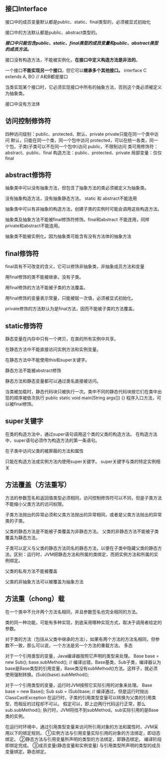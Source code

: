 ## 接口Interface

接口中的成员变量默认都是public、static、final类型的，必须被显式初始化

接口中的方法默认都是public、abstract类型的。

***接口中只能包含public、static、final类型的成员变量和public、abstract类型的成员方法。***

接口没有构造方法，不能被实例化，**在接口中定义构造方法是非法的**。

一个接口**不能实现另一个接口**，但它可以**继承多个其他接口。**
interface C extends A, B{} // A和B都是接口

当类实现某个接口时，它必须实现接口中所有的抽象方法，否则这个类必须被定义为抽象类。

接口中没有方法体

## 访问控制修饰符


四种访问级别：public、protected、默认、private
private只能在同一个类中访问
默认，只能在同一个类，同一个包中访问
protected，可以在统一各类，同一个包，子类(子类可以不在同一个包中)访问
public，不限制访问
类可用修饰符： abstract、public、final
构造方法：public、protected、private
局部变量：仅仅final

## abstract修饰符

抽象类中可以没有抽象方法，但包含了抽象方法的类必须被定义为抽象类。

没有抽象构造方法，没有抽象静态方法。 static 和 abstract不能连用

抽象类中可以有非抽象的构造方法，创建子类的实例时可能会调用这些构造方法。

抽象类及抽象方法不能被final修饰符修饰。final和abstract 不能连用，同样private和abstract不能连用。

抽象类不能被实例化。因为抽象类可能含有没有方法体的抽象方法


## final修饰符

final具有不可改变的含义，它可以修饰非抽象类，非抽象成员方法和变量

用final修饰的类不能被继承，没有子类。

用final修饰的方法不能被子类的方法覆盖。

用final修饰的变量表示常量，只能被赋一次值，必须被显式初始化。

private修饰的方法默认为是final方法，因而不能被子类的方法覆盖。


## static修饰符

静态变量在内存中只有一个拷贝，在类的所有实例中共享。

在静态方法中不能直接访问实例方法和实例变量。

在静态方法中不能使用this和super关键字。

静态方法不能被abstract修饰

静态方法和静态变量都可以通过类名直接被访问。

当类被加载时，静态代码块只被执行一次。类中不同的静态代码块按它们在类中出现的顺序被依次执行
public static void main(String args[]) {} 程序入口方法，可以被final修饰。


## super关键字

在类的构造方法中，通过super语句调用这个类的父类的构造方法。
在构造方法中，super语句必须作为构造方法的第一条语句。

在子类中访问父类的被屏蔽的方法和属性

只能在构造方法或实例方法内使用super关键字。 super关键字与类的特定实例相关


## 方法覆盖（方法重写）

方法的参数签名和返回值类型必须相同，访问控制修饰符可以不同，但是子类方法不能缩小父类方法的访问权限。

子类方法抛出的异常必须和父类方法抛出的异常相同，或者是父类方法抛出的异常类的子类。

父类的静态方法是不能被子类覆盖为非静态方法。
父类的非静态方法不能被子类覆盖为静态方法。

子类可以定义与父类的静态方法同名的静态方法，以便在子类中隐藏父类的静态方法。区别：运行时，JVM把静态方法和所属的类绑定，而把实例方法和所属的实例绑定。

父类的私有方法不能被覆盖

父类的非抽象方法可以被覆盖为抽象方法


## 方法重（chong）载

在一个类中不允许两个方法名相同，并且参数签名也完全相同的方法。

类的同一种功能，可能有多种实现，到底采用哪种实现方式，取决于调用者给定的参数。

对于类的方法（包括从父类中继承的方法），如果有两个方法的方法名相同，但参数不一致，那么可以说，一个方法是另一个方法的重载方法。
多态

对于一个引用类型的变量，Java编译器按照它声明的类型来处理。
Base base = new Sub();
base.subMethod(); // 编译出错，Base基类，Sub子类，编译器认为base是Base类型的引用变量，Base类没有subMethod()方法。这样子，就必须使用强制转换。(Sub)(base).subMethod();

对于一个引用类型的变量，运行时JVM按照它实际引用的对象来处理。
Base base = new Base();
Sub sub = (Sub)base; // 编译通过，但是运行时抛出ClassCastException
在运行时，子类的引用类型变量可以转换为父类的引用类型，而相反的过程却不可以。
假定可以，即上边两行代码运行正常，那么sub.subMethod(); 执行时，JVM将找不到subMethod。sub实际引用的是Base类的实例。

在运行时环境中，通过引用类型变量来访问所引用对象的方法和属性时，JVM采用以下的绑定规则。
①实例方法与引用变量实际引用的对象的方法绑定，即动态绑定。
②静态方法与引用变量所声明的类型的方法绑定，即静态绑定。 编译阶段即绑定完成。
③成员变量(静态变量和实例变量) 与引用类型所声明的类型的成员变量绑定。静态绑定。
